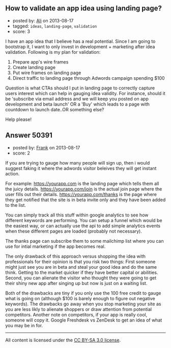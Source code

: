 ## How to validate an app idea using landing page?

- posted by: [Ali](https://stackexchange.com/users/-1/10248-ali) on 2013-08-17
- tagged: `ideas`, `landing-page`, `validation`
- score: 3

I have an app idea that I believe has a real potential. Since I am going to bootstrap it, I want to only invest in development + marketing after idea validation. Following is my plan for validation:

1. Prepare app's wire frames 
2. Create landing page
3. Put wire frames on landing page
4. Direct traffic to landing page through Adwords campaign spending $100

Question is what CTAs should I put in landing page to correctly capture users interest which can help in gauging idea validity. For instance, should it be 'subscribe via email address and we will keep you posted on app development and beta launch' OR a 'Buy' which leads to a page with countdown to launch date..OR something else?

Help please!


## Answer 50391

- posted by: [Frank](https://stackexchange.com/users/-1/4858-frank) on 2013-08-17
- score: 2

If you are trying to gauge how many people will sign up, then i would suggest faking it where the adwords visitor beleives they will get instant action. 

For example:  https://yourapp.com is the landing page which tells them all the juicy details.
https://yourapp.com/join is the actual join page where the user fills out their details. 
https://yourapp.com/thanks is the page where they get notified that the site is in beta invite only and they have been added to the list.  

You can simply track all this stuff within google analytics to see how different keywords are performing.  You can setup a funnel which would be the easiest way, or can actually use the api to add simple analytics events when these different pages are loaded (probably not necessary). 

The thanks page can subscribe them to some mailchimp list where you can use for intial marketing if the app becomes real.  

The only drawback of this approach versus shopping the idea with professionals for their opinion is that you risk two things:  First someone might just see you are in beta and steal your good idea and do the same think.  Getting to the market quicker if they have better capital or abilities.   Second, you can alienate the visitor who thought they were going to get their shiny new app after singing up but now is just on a waiting list.  

Both of the drawbacks are tiny if you only use the 100 free credit to gauge what is going on (although $100 is barely enough to figure out negative keywords).  The drawbacks go away when you stop marketing your site as you are less likly to alienate shoppers or draw attention from potential competitors.  Another note on competitors, if your app is really cool, someone will copy it.  Google Freshdesk vs ZenDesk to get an idea of what you may be in for.  



---

All content is licensed under the [CC BY-SA 3.0 license](https://creativecommons.org/licenses/by-sa/3.0/).
